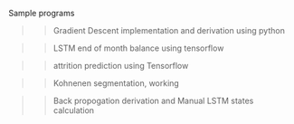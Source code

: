  Sample programs 
 
 >> Gradient Descent implementation and derivation using python
 
 >> LSTM end of month balance using tensorflow
 
 >> attrition prediction using  Tensorflow
 
 >> Kohnenen segmentation, working 
 
 >> Back propogation derivation and Manual LSTM states calculation

